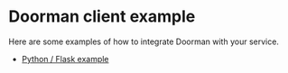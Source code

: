 # Doorman client example

Here are some examples of how to integrate Doorman with your service.

- [Python / Flask example](python/)
